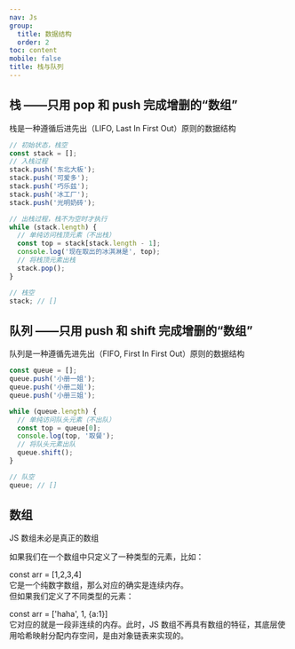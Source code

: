 ```yaml
---
nav: Js
group:
  title: 数据结构
  order: 2
toc: content
mobile: false
title: 栈与队列
---
```


## 栈 ——只用 pop 和 push 完成增删的“数组”

栈是一种遵循后进先出（LIFO, Last In First Out）原则的数据结构

```js
// 初始状态，栈空
const stack = [];
// 入栈过程
stack.push('东北大板');
stack.push('可爱多');
stack.push('巧乐兹');
stack.push('冰工厂');
stack.push('光明奶砖');

// 出栈过程，栈不为空时才执行
while (stack.length) {
  // 单纯访问栈顶元素（不出栈）
  const top = stack[stack.length - 1];
  console.log('现在取出的冰淇淋是', top);
  // 将栈顶元素出栈
  stack.pop();
}

// 栈空
stack; // []
```

## 队列 ——只用 push 和 shift 完成增删的“数组”

队列是一种遵循先进先出（FIFO, First In First Out）原则的数据结构

```js
const queue = [];
queue.push('小册一姐');
queue.push('小册二姐');
queue.push('小册三姐');

while (queue.length) {
  // 单纯访问队头元素（不出队）
  const top = queue[0];
  console.log(top, '取餐');
  // 将队头元素出队
  queue.shift();
}

// 队空
queue; // []
```

## 数组

JS 数组未必是真正的数组

如果我们在一个数组中只定义了一种类型的元素，比如：

const arr = [1,2,3,4]  
它是一个纯数字数组，那么对应的确实是连续内存。  
但如果我们定义了不同类型的元素：

const arr = ['haha', 1, {a:1}]  
它对应的就是一段非连续的内存。此时，JS 数组不再具有数组的特征，其底层使用哈希映射分配内存空间，是由对象链表来实现的。
